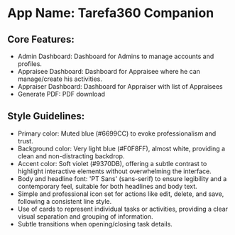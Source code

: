 # **App Name**: Tarefa360 Companion

## Core Features:

- Admin Dashboard: Dashboard for Admins to manage accounts and profiles.
- Appraisee Dashboard: Dashboard for Appraisee where he can manage/create his activities.
- Appraiser Dashboard: Dashboard for Appraiser with list of Appraisees
- Generate PDF: PDF download

## Style Guidelines:

- Primary color: Muted blue (#6699CC) to evoke professionalism and trust.
- Background color: Very light blue (#F0F8FF), almost white, providing a clean and non-distracting backdrop.
- Accent color: Soft violet (#9370DB), offering a subtle contrast to highlight interactive elements without overwhelming the interface.
- Body and headline font: 'PT Sans' (sans-serif) to ensure legibility and a contemporary feel, suitable for both headlines and body text.
- Simple and professional icon set for actions like edit, delete, and save, following a consistent line style.
- Use of cards to represent individual tasks or activities, providing a clear visual separation and grouping of information.
- Subtle transitions when opening/closing task details.